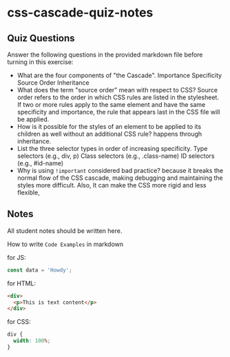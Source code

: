 # css-cascade-quiz-notes

## Quiz Questions

Answer the following questions in the provided markdown file before turning in this exercise:

- What are the four components of "the Cascade".
  Importance
  Specificity
  Source Order
  Inheritance
- What does the term "source order" mean with respect to CSS?
  Source order refers to the order in which CSS rules are listed in the stylesheet. If two or more rules apply to the same element and have the same specificity and importance, the rule that appears last in the CSS file will be applied.
- How is it possible for the styles of an element to be applied to its children as well without an additional CSS rule?
  happens through inheritance.
- List the three selector types in order of increasing specificity.
  Type selectors (e.g., div, p)
  Class selectors (e.g., .class-name)
  ID selectors (e.g., #id-name)
- Why is using `!important` considered bad practice?
  because it breaks the normal flow of the CSS cascade, making debugging and maintaining the styles more difficult. Also, It can make the CSS more rigid and less flexible,

## Notes

All student notes should be written here.

How to write `Code Examples` in markdown

for JS:

```javascript
const data = 'Howdy';
```

for HTML:

```html
<div>
  <p>This is text content</p>
</div>
```

for CSS:

```css
div {
  width: 100%;
}
```
